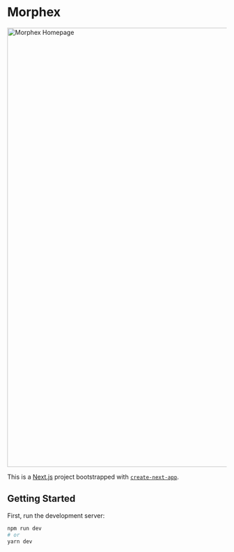 # Morphex

<img width="1007" alt="Morphex Homepage" src="https://user-images.githubusercontent.com/39880364/192579941-aaf1e9d5-c5ae-401b-a1ed-ddf1bbbd3ae4.png">

This is a [Next.js](https://nextjs.org/) project bootstrapped with [`create-next-app`](https://github.com/vercel/next.js/tree/canary/packages/create-next-app).

## Getting Started

First, run the development server:

```bash
npm run dev
# or
yarn dev
```
